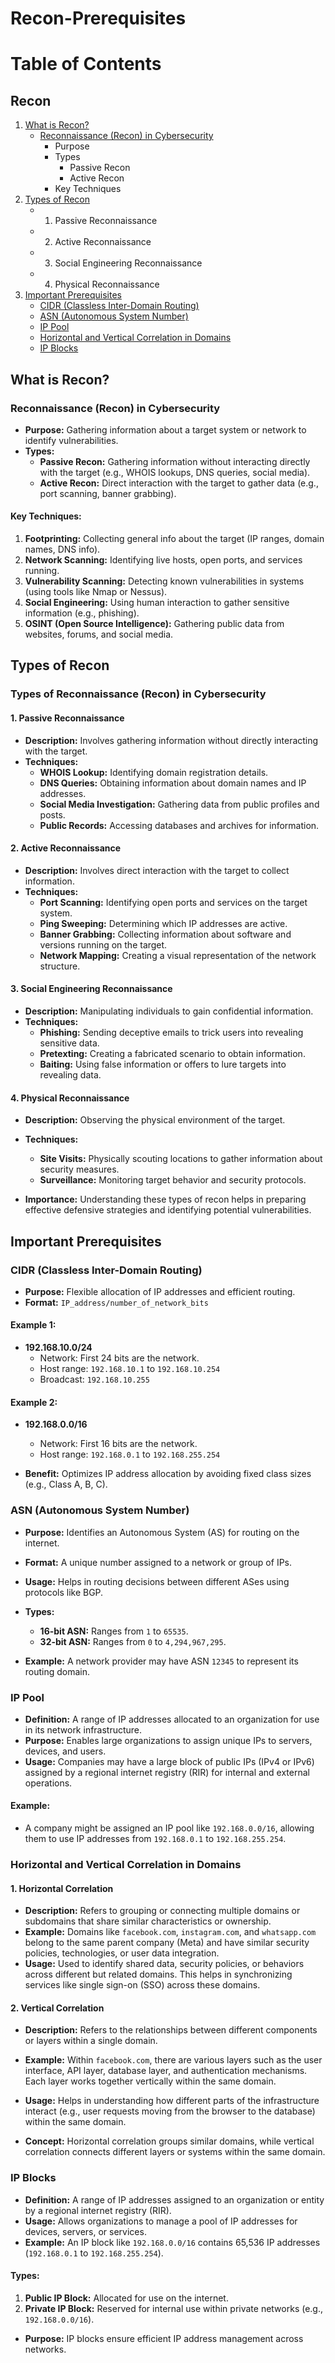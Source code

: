 # Recon-Prerequisites


# Table of Contents

## Recon
1. [What is Recon?](#what-is-recon)
   - [Reconnaissance (Recon) in Cybersecurity](#reconnaissance-recon-in-cybersecurity)
     - Purpose
     - Types
       - Passive Recon
       - Active Recon
     - Key Techniques
2. [Types of Recon](#types-of-recon)
   - 1. Passive Reconnaissance
   - 2. Active Reconnaissance
   - 3. Social Engineering Reconnaissance
   - 4. Physical Reconnaissance
3. [Important Prerequisites](#important-prerequisites)
   - [CIDR (Classless Inter-Domain Routing)](#cidr-classless-inter-domain-routing)
   - [ASN (Autonomous System Number)](#asn-autonomous-system-number)
   - [IP Pool](#ip-pool)
   - [Horizontal and Vertical Correlation in Domains](#horizontal-and-vertical-correlation-in-domains)
   - [IP Blocks](#ip-blocks)


## What is Recon?

### Reconnaissance (Recon) in Cybersecurity
- **Purpose:** Gathering information about a target system or network to identify vulnerabilities.
- **Types:**
  - **Passive Recon:** Gathering information without interacting directly with the target (e.g., WHOIS lookups, DNS queries, social media).
  - **Active Recon:** Direct interaction with the target to gather data (e.g., port scanning, banner grabbing).
  
#### Key Techniques:
1. **Footprinting:** Collecting general info about the target (IP ranges, domain names, DNS info).
2. **Network Scanning:** Identifying live hosts, open ports, and services running.
3. **Vulnerability Scanning:** Detecting known vulnerabilities in systems (using tools like Nmap or Nessus).
4. **Social Engineering:** Using human interaction to gather sensitive information (e.g., phishing).
5. **OSINT (Open Source Intelligence):** Gathering public data from websites, forums, and social media.


## Types of Recon

### Types of Reconnaissance (Recon) in Cybersecurity

#### 1. **Passive Reconnaissance**
- **Description:** Involves gathering information without directly interacting with the target.
- **Techniques:**
  - **WHOIS Lookup:** Identifying domain registration details.
  - **DNS Queries:** Obtaining information about domain names and IP addresses.
  - **Social Media Investigation:** Gathering data from public profiles and posts.
  - **Public Records:** Accessing databases and archives for information.

#### 2. **Active Reconnaissance**
- **Description:** Involves direct interaction with the target to collect information.
- **Techniques:**
  - **Port Scanning:** Identifying open ports and services on the target system.
  - **Ping Sweeping:** Determining which IP addresses are active.
  - **Banner Grabbing:** Collecting information about software and versions running on the target.
  - **Network Mapping:** Creating a visual representation of the network structure.

#### 3. **Social Engineering Reconnaissance**
- **Description:** Manipulating individuals to gain confidential information.
- **Techniques:**
  - **Phishing:** Sending deceptive emails to trick users into revealing sensitive data.
  - **Pretexting:** Creating a fabricated scenario to obtain information.
  - **Baiting:** Using false information or offers to lure targets into revealing data.

#### 4. **Physical Reconnaissance**
- **Description:** Observing the physical environment of the target.
- **Techniques:**
  - **Site Visits:** Physically scouting locations to gather information about security measures.
  - **Surveillance:** Monitoring target behavior and security protocols.

- **Importance:** Understanding these types of recon helps in preparing effective defensive strategies and identifying potential vulnerabilities.


## Important Prerequisites

### CIDR (Classless Inter-Domain Routing)
- **Purpose:** Flexible allocation of IP addresses and efficient routing.
- **Format:** `IP_address/number_of_network_bits`

#### Example 1:
- **192.168.10.0/24**
  - Network: First 24 bits are the network.
  - Host range: `192.168.10.1` to `192.168.10.254`
  - Broadcast: `192.168.10.255`

#### Example 2:
- **192.168.0.0/16**
  - Network: First 16 bits are the network.
  - Host range: `192.168.0.1` to `192.168.255.254`

- **Benefit:** Optimizes IP address allocation by avoiding fixed class sizes (e.g., Class A, B, C).

### ASN (Autonomous System Number)
- **Purpose:** Identifies an Autonomous System (AS) for routing on the internet.
- **Format:** A unique number assigned to a network or group of IPs.
- **Usage:** Helps in routing decisions between different ASes using protocols like BGP.
- **Types:** 
  - **16-bit ASN:** Ranges from `1` to `65535`.
  - **32-bit ASN:** Ranges from `0` to `4,294,967,295`.

- **Example:** A network provider may have ASN `12345` to represent its routing domain.

### IP Pool 
- **Definition:** A range of IP addresses allocated to an organization for use in its network infrastructure.
- **Purpose:** Enables large organizations to assign unique IPs to servers, devices, and users.
- **Usage:** Companies may have a large block of public IPs (IPv4 or IPv6) assigned by a regional internet registry (RIR) for internal and external operations.

#### Example:
- A company might be assigned an IP pool like `192.168.0.0/16`, allowing them to use IP addresses from `192.168.0.1` to `192.168.255.254`.

### Horizontal and Vertical Correlation in Domains

#### 1. **Horizontal Correlation**
- **Description:** Refers to grouping or connecting multiple domains or subdomains that share similar characteristics or ownership.
- **Example:** Domains like `facebook.com`, `instagram.com`, and `whatsapp.com` belong to the same parent company (Meta) and have similar security policies, technologies, or user data integration.
- **Usage:** Used to identify shared data, security policies, or behaviors across different but related domains. This helps in synchronizing services like single sign-on (SSO) across these domains.

#### 2. **Vertical Correlation**
- **Description:** Refers to the relationships between different components or layers within a single domain.
- **Example:** Within `facebook.com`, there are various layers such as the user interface, API layer, database layer, and authentication mechanisms. Each layer works together vertically within the same domain.
- **Usage:** Helps in understanding how different parts of the infrastructure interact (e.g., user requests moving from the browser to the database) within the same domain.

- **Concept:** Horizontal correlation groups similar domains, while vertical correlation connects different layers or systems within the same domain.


### IP Blocks
- **Definition:** A range of IP addresses assigned to an organization or entity by a regional internet registry (RIR).
- **Usage:** Allows organizations to manage a pool of IP addresses for devices, servers, or services.
- **Example:** An IP block like `192.168.0.0/16` contains 65,536 IP addresses (`192.168.0.1` to `192.168.255.254`).

#### Types:
1. **Public IP Block:** Allocated for use on the internet.
2. **Private IP Block:** Reserved for internal use within private networks (e.g., `192.168.0.0/16`).

- **Purpose:** IP blocks ensure efficient IP address management across networks.


